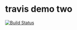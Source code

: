 travis demo two
====

[![Build Status](https://travis-ci.org/slugbyte/travis-demo-two.svg?branch=master)](https://travis-ci.org/slugbyte/travis-demo-two)
